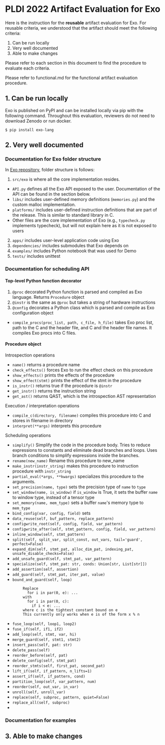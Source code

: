 # PLDI 2022 Artifact Evaluation for Exo

Here is the instruction for the **reusable** artifact evaluation for Exo.
For reusable criteria, we understood that the artifact should meet the following criteria:
1. Can be run locally
2. Very well documented
3. Able to make changes

Please refer to each section in this document to find the procedure to evaluate each criteria.

Please refer to functional.md for the functional artifact evaluation procedure.

## 1. Can be run locally

Exo is published on PyPI and can be installed locally via pip with the following command. Throughout this evaluation, reviewers do not need to download Zenodo or run docker.

```
$ pip install exo-lang
```

## 2. Very well documented

### Documentation for Exo folder structure

In [Exo repository](https://github.com/ChezJrk/exo), folder structure is follows:
1. `src/exo` is where all the core implementation resides.
  - `API.py` defines all the Exo API exposed to the user. Documentation of the API can be found in the section below.
  - `libs/` includes user-defined memory definitions (`memories.py`) and the custom malloc implementation.
  - `platforms/` includes user-defined instruction definitions that are part of the release. This is similar to standard library in C.
  - Other files are the core implementation of Exo (e.g., `typecheck.py` implements typecheck), but will not explain here as it is not exposed to users
2. `apps/` includes user-level application code using Exo
3. `dependencies/` includes submodules that Exo depends on
4. `examples/` includes Python notebook that was used for Demo
5. `tests/` includes unittest

### Documentation for scheduling API

#### Top-level Python function decorator
1. `@proc` decorated Python function is parsed and compiled as Exo language. Returns `Procedure` object
2. `@instr` is the same as `@proc` but takes a string of hardware instructions
3. `@config` decorates a Python class which is parsed and compile as Exo configuration object 

- `compile_procs(proc_list, path, c_file, h_file)` takes Exo proc list, path to the C and the header file, and C and the header file names. It compiles Exo procs into C files.

#### Procedure object
Introspection operations
- `name()` returns a procedure name
- `check_effects()` forces Exo to run the effect check on this procedure
- `show_effects()` prints the effects of the procedure
- `show_effect(stmt)` prints the effect of the stmt in the procedure
- `is_instr()` returns true if the procedure is `@instr`
- `get_instr()` returns the instruction string
- `get_ast()` returns QAST, which is the introspection AST representation

Execution / interpretation operations
- `compile_c(directory, filename)` compiles this procedure into C and stores in filename in directory
- `interpret(**args)` interprets this procedure

Scheduling operations
- `simplify()` Simplify the code in the procedure body. Tries to reduce expressions
        to constants and eliminate dead branches and loops. Uses branch
        conditions to simplify expressions inside the branches.
- `rename(new_name)` Rename this procedure to new\_name
- `make_instr(instr_string)` makes this procedure to instruction procedure with `instr_string`
- `partial_eval(*args, **kwargs)` specializes this procedure to the arguments.
- `set_precision(name, type)` sets the precision type of `name` to `type`
- `set_window(name, is_window)` if `is_window` is True, it sets the buffer `name` to window type, instead of a tensor type
- `set_memory(name, mem_type)` sets a buffer `name`'s memory type to `mem_type`
- `bind_config(var, config, field)` sets 
- `data_reuse(self, buf_pattern, replace_pattern)`
- `configwrite_root(self, config, field, var_pattern)`
- `configwrite_after(self, stmt_pattern, config, field, var_pattern)`
- `inline_window(self, stmt_pattern)`
- `split(self, split_var, split_const, out_vars, tail='guard', perfect=False)`
- `expand_dim(self, stmt_pat, alloc_dim_pat, indexing_pat, unsafe_disable_checks=False)`
- `add_unsafe_guard(self, stmt_pat, var_pattern)`
- `specialize(self, stmt_pat: str, conds: Union[str, List[str]])`
- `add_assertion(self, assertion)`
- `add_guard(self, stmt_pat, iter_pat, value)`
- `bound_and_guard(self, loop)`
```
        Replace
          for i in par(0, e): ...
        with
          for i in par(0, c):
            if i < e: ...
        where c is the tightest constant bound on e
        This currently only works when e is of the form x % n
```
- `fuse_loop(self, loop1, loop2)`
- `fuse_if(self, if1, if2)`
- `add_loop(self, stmt, var, hi)`
- `merge_guard(self, stmt1, stmt2)`
- `insert_pass(self, pat: str)`
- `delete_pass(self)`
- `reorder_before(self, pat)`
- `delete_config(self, stmt_pat)`
- `reorder_stmts(self, first_pat, second_pat)`
- `lift_if(self, if_pattern, n_lifts=1)`
- `assert_if(self, if_pattern, cond)`
- `partition_loop(self, var_pattern, num)`
- `reorder(self, out_var, in_var)`
- `unroll(self, unroll_var)`
- `replace(self, subproc, pattern, quiet=False)`
- `replace_all(self, subproc)`
- 



### Documentation for examples



## 3. Able to make changes

